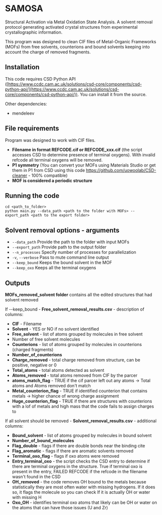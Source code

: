 # SAMOSA
Structural Activation via Metal Oxidation State Analysis. A solvent removal protocol generating activated crystal structures from experimental crystallographic information.

This program was designed to clean CIF files of Metal-Organic Frameworks (MOFs) from free solvents, counterions and bound solvents keeping into account the charge of removed fragments.

## Installation
This code requires CSD Python API ([https://www.ccdc.cam.ac.uk/solutions/csd-core/components/csd-python-api/](https://www.ccdc.cam.ac.uk/solutions/csd-core/components/csd-python-api/)). You can install it from the source.

Other dependencies:
 - mendeleev

## File requirements
Program was designed to work with CIF files.

 - **Filename in format REFCODE.cif or REFCODE_xxx.cif** (the script accesses CSD to determine presence of terminal oxygens). With invalid refcode all terminal oxygens will be removed.
 - **P1 symmetry** (You can convert your MOFs using Materials Studio or get them in P1 from CSD using this code https://github.com/uowoolab/CSD-cleaner - 100% compatible)
 - **MOF is considered a periodic structure**

## Running the code
```
cd <path_to_folder>
python main.py --data_path <path to the folder with MOFs> --export_path <path to the export folder>
```


## Solvent removal options - arguments

 - `--data_path` Provide the path to the folder with input MOFs
 - `--export_path` Provide path to the output folder
 - `--n_processes` Specify number of processes for parallelization
 - `-v`, `--verbose` Pass to mute command line output
 - `--keep_bound` Keeps the bound solvent in the MOF
 - `--keep_oxo` Keeps all the terminal oxygens
## Outputs
**MOFs_removed_solvent folder** contains all the edited structures that had solvent removed

If --keep_bound - **Free_solvent_removal_results.csv** - description of columns:

 - **CIF** - Filename
 - **Solvent** - YES or NO if no solvent identified
 - **Free_solvent** - list of atoms grouped by molecules in free solvent
 - Number of free solvent molecules
 - **Counterions** - list of atoms grouped by molecules in counterions (charged fragments)
 - **Number_of_counterions**
 - **Charge_removed** - total charge removed from structure, can be positive, negative or 0
 - **Total_atoms** - total atoms detected as solvent
 - **Atoms_removed** - total atoms removed from CIF by the parcer
 - **atoms_match_flag** - TRUE if the cif parcer left out any atoms -> Total atoms and Atoms removed don't match
 - **Metal_counterion_flag** - TRUE if identified counterion that contains metals -> higher chance of wrong charge assignment
 - **Huge_counterion_flag** - TRUE if there are structures with counterions with a lof of metals and high mass that the code fails to assign charges to

If all solvent should be removed - **Solvent_removal_results.csv** - additional columns:

 - **Bound_solvent** -  list of atoms grouped by molecules in bound solvent
 - **Number_of_bound_molecules**
 - **Flag_double** - flags if there are double bonds near the binding cite
 - **Flag_aromatic** - flags if there are aromatic solvents removed
 - **Terminal_oxo_flag** - flags if oxo atoms were removed
 - **Entry_terminal_oxo** - the script checks the CSD entry to determine if there are terminal oxygens in the structure. True if terminal oxo is present in the entry, FAILED REFCODE if the refcode in the filename wasn't found in the CSD
 - **OH_removed** - the code removes OH bound to the metals because statistically they are most often water with missing hydrogens.
If it does so, it flags the molecule so you can check If it is actually OH or water with missing H
 - **Oxo_OH** - identifies terminal oxo atoms that likely can be OH or water on the atoms that can have those issues (U and Zr)
